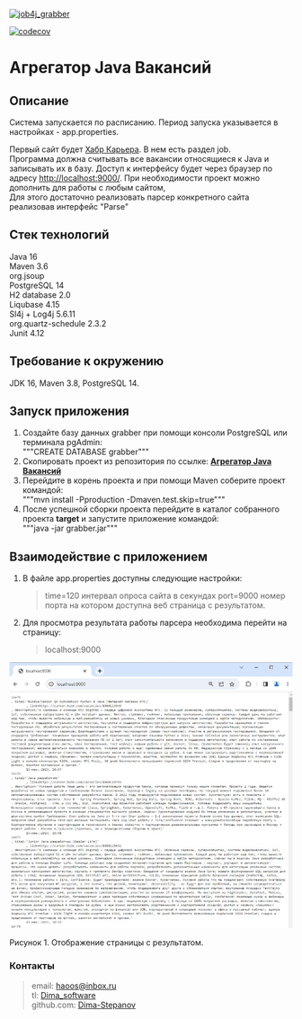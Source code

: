 [![job4j_grabber](https://github.com/Dima-Stepanov/job4j_grabber/actions/workflows/maven.yml/badge.svg)](https://github.com/Dima-Stepanov/job4j_grabber/actions/workflows/maven.yml)

[![codecov](https://codecov.io/gh/Dima-Stepanov/job4j_grabber/branch/master/graph/badge.svg?token=6W0J88JB0N)](https://codecov.io/gh/Dima-Stepanov/job4j_grabber)

# Агрегатор Java Вакансий

## Описание

Система запускается по расписанию.
Период запуска указывается в настройках - app.properties.

Первый сайт будет [Хабр Карьера](https://career.habr.com/vacancies/java_developer). В нем есть раздел job. <br>
Программа должна считывать все вакансии относящиеся к Java и записывать их в базу.
Доступ к интерфейсу будет через браузер по адресу [http://localhost:9000/](http://localhost:9000).
При необходимости проект можно дополнить для работы с любым сайтом, <br>
Для этого достаточно реализовать парсер конкретного сайта реализовав интерфейс "Parse"

## Стек технологий

Java 16 <br>
Maven 3.6 <br>
org.jsoup <br>
PostgreSQL 14 <br>
H2 database 2.0 <br>
Liqubase 4.15 <br>
Sl4j + Log4j 5.6.11 <br>
org.quartz-schedule 2.3.2 <br>
Junit 4.12 <br>

## Требование к окружению

JDK 16, Maven 3.8, PostgreSQL 14.

## Запуск приложения

1. Создайте базу данных grabber при помощи консоли PostgreSQL или терминала pgAdmin:<br>
   """CREATE DATABASE grabber"""
2. Скопировать проект из репозитория по ссылке:
   <a href=https://git@github.com:Dima-Stepanov/job4j_grabber.git><b>Агрегатор Java Вакансий</b></a>
3. Перейдите в корень проекта и при помощи Maven соберите проект командой:<br>
   """mvn install -Pproduction -Dmaven.test.skip=true"""
4. После успешной сборки проекта перейдите в каталог собранного проекта <b>target</b> и запустите приложение
   командой:<br>
   """java -jar grabber.jar"""

## Взаимодействие с приложением

1. В файле app.properties доступны следующие настройки:
   > time=120 интервал опроса сайта в секундах
   > port=9000 номер порта на котором доступна веб страница с результатом.
2. Для просмотра результата работы парсера необходима перейти на страницу:
   > localhost:9000

![localhost9000.jpg](img%2Flocalhost9000.jpg) <br>

Рисунок 1. Отображение страницы с результатом.

### Контакты

> email: [haoos@inbox.ru](mailto:haoos@inbox.ru) <br>
> tl: [Dima_software](https://t.me/Dima_software) <br>
> github.com: [Dima-Stepanov](https://github.com/Dima-Stepanov)
